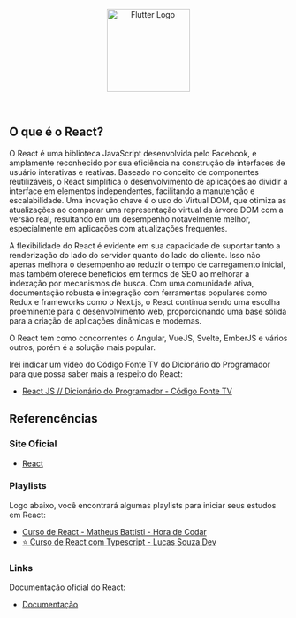 <p align="center">
    <image src="../logos/react-logo.png"  height="150px" alt="Flutter Logo" />
</p>

</br>

## O que é o React?

O React é uma biblioteca JavaScript desenvolvida pelo Facebook, e amplamente reconhecido por sua eficiência na construção de interfaces de usuário interativas e reativas. Baseado no conceito de componentes reutilizáveis, o React simplifica o desenvolvimento de aplicações ao dividir a interface em elementos independentes, facilitando a manutenção e escalabilidade. Uma inovação chave é o uso do Virtual DOM, que otimiza as atualizações ao comparar uma representação virtual da árvore DOM com a versão real, resultando em um desempenho notavelmente melhor, especialmente em aplicações com atualizações frequentes.

A flexibilidade do React é evidente em sua capacidade de suportar tanto a renderização do lado do servidor quanto do lado do cliente. Isso não apenas melhora o desempenho ao reduzir o tempo de carregamento inicial, mas também oferece benefícios em termos de SEO ao melhorar a indexação por mecanismos de busca. Com uma comunidade ativa, documentação robusta e integração com ferramentas populares como Redux e frameworks como o Next.js, o React continua sendo uma escolha proeminente para o desenvolvimento web, proporcionando uma base sólida para a criação de aplicações dinâmicas e modernas.

O React tem como concorrentes o Angular, VueJS, Svelte, EmberJS e vários outros, porém é a solução mais popular.

Irei indicar um vídeo do Código Fonte TV do Dicionário do Programador para que possa saber mais a respeito do React:

- [React JS // Dicionário do Programador - Código Fonte TV](https://youtu.be/NhUr8cwDiiM?si=VUqN-L5VfcR9ygb9/)

## Referencências

### Site Oficial

- [React](https://react.dev/)

### Playlists

Logo abaixo, você encontrará algumas playlists para iniciar seus estudos em React:

- [Curso de React - Matheus Battisti - Hora de Codar](https://www.youtube.com/watch?v=FXqX7oof0I4&list=PLnDvRpP8BneyVA0SZ2okm-QBojomniQVO/)
- [⭐️ Curso de React com Typescript - Lucas Souza Dev](https://www.youtube.com/watch?v=1bEbBkWc4-I&list=PL29TaWXah3iZktD5o1IHbc7JDqG_80iOm/)

### Links

Documentação oficial do React:

- [Documentação](https://react.dev/reference/react/)

